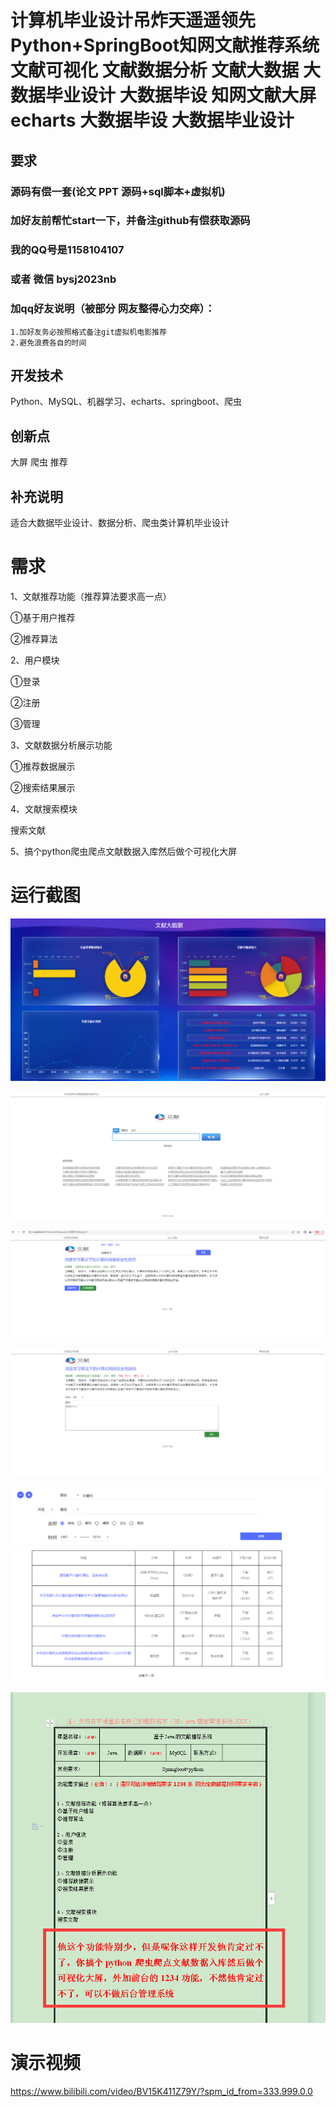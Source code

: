 # 计算机毕业设计吊炸天遥遥领先Python+SpringBoot知网文献推荐系统 文献可视化 文献数据分析 文献大数据 大数据毕业设计 大数据毕设 知网文献大屏echarts 大数据毕设 大数据毕业设计

## 要求
### 源码有偿一套(论文 PPT 源码+sql脚本+虚拟机)
### 
### 加好友前帮忙start一下，并备注github有偿获取源码
### 我的QQ号是1158104107 

### 或者 微信 bysj2023nb

### 加qq好友说明（被部分  网友整得心力交瘁）：
    1.加好友务必按照格式备注git虚拟机电影推荐
    2.避免浪费各自的时间









## 开发技术
Python、MySQL、机器学习、echarts、springboot、爬虫

## 创新点

大屏 爬虫 推荐



## 补充说明
适合大数据毕业设计、数据分析、爬虫类计算机毕业设计



# 需求

1、文献推荐功能（推荐算法要求高一点）

①基于用户推荐

②推荐算法

 

2、用户模块

①登录

②注册

③管理

 

3、文献数据分析展示功能

①推荐数据展示

②搜索结果展示

 

 

4、文献搜索模块

搜索文献

 

 

5、搞个python爬虫爬点文献数据入库然后做个可视化大屏





# 运行截图

![6](6.png)

![](1.png)

![2](2.png)

![3](3.png)

![4](4.png)

![5](5.png)









# 演示视频

https://www.bilibili.com/video/BV15K411Z79Y/?spm_id_from=333.999.0.0